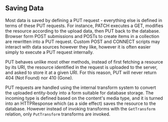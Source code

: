 ## Saving Data

Most data is saved by defining a PUT request - everything else is defined in terms of these PUT requests. For instance, PATCH executes a GET, modifies the resource according to the upload data, then PUT back to the database. Browser form POST submissions and POSTs to create items in a collection are rewritten into a PUT request. Custom POST and CONNECT scripts may interact with data sources however they like, however it is often easier simply to execute a PUT request internally.

PUT behaves unlike most other methods, instead of first fetching a resource by its URI, the resource identified in the request is uploaded to the server, and asked to store it at a given URI. For this reason, PUT will never return 404 (Not Found) nor 410 (Gone).

PUT requests are handled using the internal transform system to convert the uploaded entity-body into a form suitable for database storage. The incoming type is defined based on the content's media type, and it is turned into an HTTPResponse which (as a side effect) saves the resource to the database. However instead of invoking transforms with the `GetTransform` relation, only `PutTransform` transforms are invoked.
